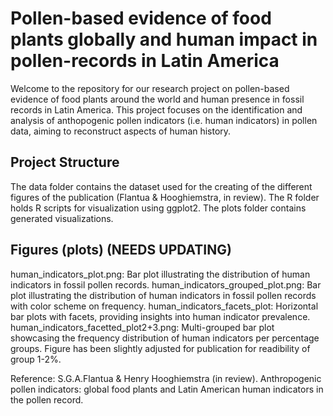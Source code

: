 # Pollen-based evidence of food plants globally and human impact in pollen-records in Latin America
Welcome to the repository for our research project on pollen-based evidence of food plants around the world and human presence in fossil records in Latin America. This project focuses on the identification and analysis of anthopogenic pollen indicators (i.e. human indicators) in pollen data, aiming to reconstruct aspects of human history.

## Project Structure
The data folder contains the dataset used for the creating of the different figures of the publication (Flantua & Hooghiemstra, in review).
The R folder holds R scripts for visualization using ggplot2.
The plots folder contains generated visualizations.

## Figures (plots) (NEEDS UPDATING)
human_indicators_plot.png: Bar plot illustrating the distribution of human indicators in fossil pollen records.
human_indicators_grouped_plot.png: Bar plot illustrating the distribution of human indicators in fossil pollen records with color scheme on frequency. 
human_indicators_facets_plot: Horizontal bar plots with facets, providing insights into human indicator prevalence.
human_indicators_facetted_plot2+3.png: Multi-grouped bar plot showcasing the frequency distribution of human indicators per percentage groups. Figure has been slightly adjusted for publication for readibility of group 1-2%.

Reference:
S.G.A.Flantua & Henry Hooghiemstra (in review). Anthropogenic pollen indicators: global food plants and Latin American human indicators in the pollen record. 





